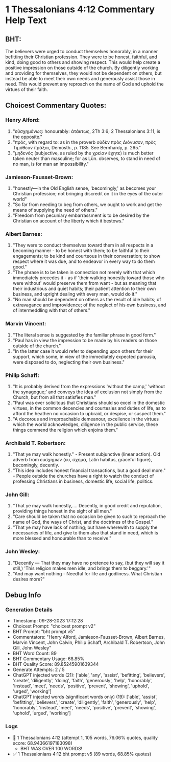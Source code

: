 # 1 Thessalonians 4:12 Commentary Help Text

## BHT:
The believers were urged to conduct themselves honorably, in a manner befitting their Christian profession. They were to be honest, faithful, and kind, doing good to others and showing respect. This would help create a positive impression on those outside of the church. By diligently working and providing for themselves, they would not be dependent on others, but instead be able to meet their own needs and generously assist those in need. This would prevent any reproach on the name of God and uphold the virtues of their faith.

## Choicest Commentary Quotes:
### Henry Alford:
1. "εὐσχημόνως: honourably: ἀτάκτως, 2Th 3:6; 2 Thessalonians 3:11, is the opposite." 
2. "πρός, with regard to: as in the proverb οὐδὲν πρὸς Διόνυσον, πρὸς Τιμόθεον πρᾶξαι, Demosth., p. 1185. See Bernhardy, p. 265." 
3. "μηδενός (subjective, as ruled by the χρείαν ἔχητε) is much better taken neuter than masculine; for as Lün. observes, to stand in need of no man, is for man an impossibility."

### Jamieson-Fausset-Brown:
1. "honestly—in the Old English sense, 'becomingly,' as becomes your Christian profession; not bringing discredit on it in the eyes of the outer world"
2. "So far from needing to beg from others, we ought to work and get the means of supplying the need of others."
3. "Freedom from pecuniary embarrassment is to be desired by the Christian on account of the liberty which it bestows."

### Albert Barnes:
1. "They were to conduct themselves toward them in all respects in a becoming manner - to be honest with them; to be faithful to their engagements; to be kind and courteous in their conversation; to show respect where it was due, and to endeavor in every way to do them good."
2. "The phrase is to be taken in connection not merely with that which immediately precedes it - as if 'their walking honestly toward those who were without' would preserve them from want - but as meaning that their industrious and quiet habits; their patient attention to their own business, and upright dealing with every man, would do it."
3. "No man should be dependent on others as the result of idle habits; of extravagance and improvidence; of the neglect of his own business, and of intermeddling with that of others."

### Marvin Vincent:
1. "The literal sense is suggested by the familiar phrase in good form."
2. "Paul has in view the impression to be made by his readers on those outside of the church."
3. "In the latter case it would refer to depending upon others for their support, which some, in view of the immediately expected parousia, were disposed to do, neglecting their own business."

### Philip Schaff:
1. "It is probably derived from the expressions 'without the camp,' 'without the synagogue;' and conveys the idea of exclusion not simply from the Church, but from all that satisfies man." 
2. "Paul was ever solicitous that Christians should so excel in the domestic virtues, in the common decencies and courtesies and duties of life, as to afford the heathen no occasion to upbraid, or despise, or suspect them."
3. "A decorous and irreproachable demeanour, excellence in the virtues which the world acknowledges, diligence in the public service, these things commend the religion which enjoins them."

### Archibald T. Robertson:
1. "That ye may walk honestly." - Present subjunctive (linear action). Old adverb from ευσχημων (ευ, σχημα, Latin habitus, graceful figure), becomingly, decently.
2. "This idea includes honest financial transactions, but a good deal more." - People outside the churches have a right to watch the conduct of professing Christians in business, domestic life, social life, politics.

### John Gill:
1. "That ye may walk honestly,.... Decently, in good credit and reputation, providing things honest in the sight of all men."
2. "Care should be taken that no occasion be given to such to reproach the name of God, the ways of Christ, and the doctrines of the Gospel."
3. "That ye may have lack of nothing; but have wherewith to supply the necessaries of life, and give to them also that stand in need, which is more blessed and honourable than to receive."

### John Wesley:
1. "Decently — That they may have no pretence to say, (but they will say it still,) 'This religion makes men idle, and brings them to beggary.'"
2. "And may want nothing - Needful for life and godliness. What Christian desires more?"


## Debug Info
### Generation Details
- Timestamp: 09-28-2023 17:12:28
- Choicest Prompt: "choicest prompt v2"
- BHT Prompt: "bht prompt v5"
- Commentators: "Henry Alford, Jamieson-Fausset-Brown, Albert Barnes, Marvin Vincent, John Calvin, Philip Schaff, Archibald T. Robertson, John Gill, John Wesley"
- BHT Word Count: 89
- BHT Commentary Usage: 68.85%
- BHT Quality Score: 89.85245901639344
- Generate Attempts: 2 / 5
- ChatGPT injected words (21):
	['able', 'any', 'assist', 'befitting', 'believers', 'create', 'diligently', 'doing', 'faith', 'generously', 'help', 'honorably', 'instead', 'meet', 'needs', 'positive', 'prevent', 'showing', 'uphold', 'urged', 'working']
- ChatGPT injected words (significant words only) (19):
	['able', 'assist', 'befitting', 'believers', 'create', 'diligently', 'faith', 'generously', 'help', 'honorably', 'instead', 'meet', 'needs', 'positive', 'prevent', 'showing', 'uphold', 'urged', 'working']

### Logs
- 🔄 1 Thessalonians 4:12 (attempt 1, 105 words, 76.06% quotes, quality score: 68.94366197183098) 
	- BHT WAS OVER 100 WORDS!
- ✅ 1 Thessalonians 4:12 bht prompt v5 (89 words, 68.85% quotes)